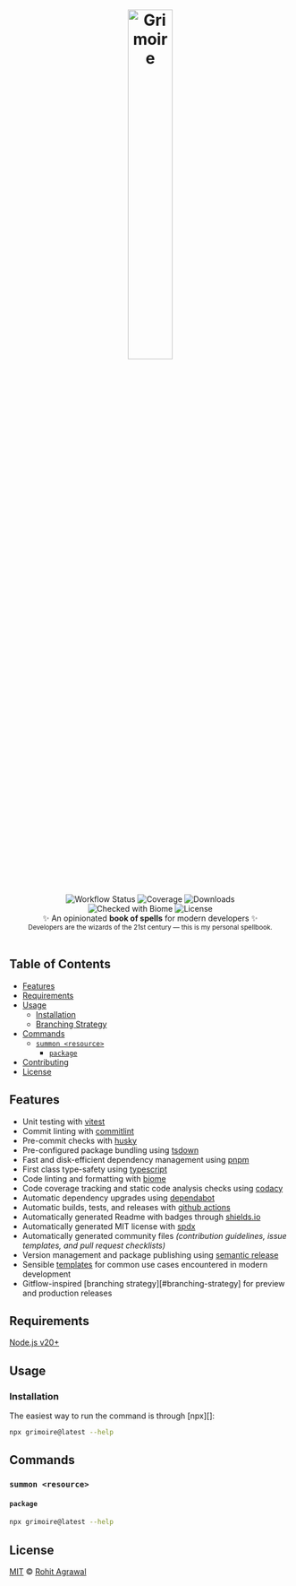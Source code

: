 <h1 align="center">
  <img src="https://cdn.rohit.build/work%3Agrimoire%3Alogo.png" alt="Grimoire" style="width: 40%; margin: auto" />
</h1>

<div align="center">
  <p align="center" style="width: 80%; margin: auto">
    <img alt="Workflow Status" src="https://img.shields.io/github/actions/workflow/status/agrawal-rohit/grimoire/ci.yml">
    <img alt="Coverage" src="https://img.shields.io/codacy/coverage/039fa9ecca5d4927aace0faedc3e24bf">
    <img alt="Downloads" src="https://img.shields.io/npm/dt/grimoire">
    <img alt="Checked with Biome" src="https://img.shields.io/badge/code_style-biome-60a5fa">
    <img alt="License" src="https://img.shields.io/github/license/agrawal-rohit/grimoire" />
  </p>
</div>

<div align="center">
  ✨ An opinionated <strong>book of spells</strong> for modern developers ✨
</div>

<div align="center">
  <sub>
    Developers are the wizards of the 21st century — this is my personal spellbook.
  </sub>
</div>

<br />

## Table of Contents

* [Features](#features)
* [Requirements](#requirements)
* [Usage](#usage)
  * [Installation](#installation)
  * [Branching Strategy](#branching-strategy)
* [Commands](#commands)
  * [`summon <resource>`](#summon-resource)
    * [`package`](#package)
* [Contributing](#contributing)
* [License](#license)

## Features

* Unit testing with [vitest][]
* Commit linting with [commitlint][]
* Pre-commit checks with [husky][]
* Pre-configured package bundling using [tsdown][]
* Fast and disk-efficient dependency management using [pnpm][]
* First class type-safety using [typescript][]
* Code linting and formatting with [biome][]
* Code coverage tracking and static code analysis checks using [codacy][]
* Automatic dependency upgrades using [dependabot]
* Automatic builds, tests, and releases with [github actions][github-actions]
* Automatically generated Readme with badges through [shields.io][shields]
* Automatically generated MIT license with [spdx][spdx-license-list]
* Automatically generated community files _(contribution guidelines, issue templates, and pull request checklists)_
* Version management and package publishing using [semantic release][semantic-release]
* Sensible [templates][] for common use cases encountered in modern development
* Gitflow-inspired [branching strategy][#branching-strategy] for preview and production releases

## Requirements

[Node.js v20+][node]

## Usage

### Installation

The easiest way to run the command is through [npx][]:

```bash
npx grimoire@latest --help
```

## Commands

### <span id="summon-resource"></span>`summon <resource>`

#### <span id="package"></span>`package`

```bash
npx grimoire@latest --help
```

## License

[MIT](LICENSE) © [Rohit Agrawal](https://rohit.build/)

[vitest]: https://vitest.dev/
[commitlint]: https://github.com/marionebl/commitlint
[husky]: https://github.com/typicode/husky
[biome]: https://biomejs.dev/
[codacy]: https://www.codacy.com/
[github-actions]: https://github.com/features/actions
[semantic-release]: https://github.com/semantic-release/semantic-release
[shields]: https://shields.io/
[spdx-license-list]: https://github.com/sindresorhus/spdx-license-list
[templates]: templates/
[typescript]: https://github.com/microsoft/TypeScript
[dependabot]: https://github.com/dependabot
[node]: https://nodejs.org
[tsdown]: https://tsdown.dev/
[pnpm]: https://pnpm.io/
